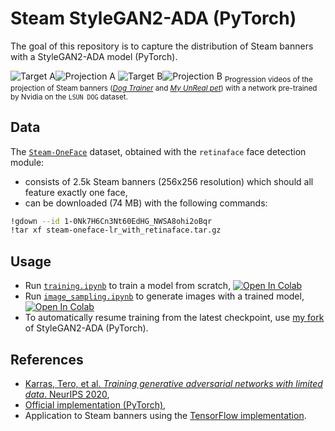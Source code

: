 # Steam StyleGAN2-ADA (PyTorch)

The goal of this repository is to capture the distribution of Steam banners with a StyleGAN2-ADA model (PyTorch).

![Target A][target-A]![Projection A][projection-A]
![Target B][target-B]![Projection B][projection-B]
<sub>
Progression videos of the projection of Steam banners ([*Dog Trainer*][store-link-A] and [*My UnReal pet*][store-link-B]) with a network pre-trained by Nvidia on the `LSUN DOG` dataset.
</sub>

## Data

The [`Steam-OneFace`][steam-oneface] dataset,
obtained with the `retinaface` face detection module:
-   consists of 2.5k Steam banners (256x256 resolution) which should all feature exactly one face,
-   can be downloaded (74 MB) with the following commands:
```bash
!gdown --id 1-0Nk7H6Cn3Nt60EdHG_NWSA8ohi2oBqr
!tar xf steam-oneface-lr_with_retinaface.tar.gz
```

## Usage

-   Run [`training.ipynb`][colab-notebook-training] to train a model from scratch,
[![Open In Colab][colab-badge]][colab-notebook-training]
-   Run [`image_sampling.ipynb`][colab-notebook-sampling] to generate images with a trained model,
[![Open In Colab][colab-badge]][colab-notebook-sampling]
-   To automatically resume training from the latest checkpoint, use [my fork][stylegan2-ada-pytorch-fork] of StyleGAN2-ADA (PyTorch).

## References

-   [Karras, Tero, et al. *Training generative adversarial networks with limited data*. NeurIPS 2020][stylegan2-ada-paper],
-   [Official implementation (PyTorch)][stylegan2-ada-pytorch-repository],
-   Application to Steam banners using the [TensorFlow implementation][stylegan2-ada-applied-to-steam-banners].

<!-- Definitions -->

[target-A]: <https://github.com/woctezuma/steam-stylegan2-ada-pytorch/wiki/img/1113080_target.jpg>
[projection-A]: <https://github.com/woctezuma/steam-stylegan2-ada-pytorch/wiki/img/1113080_crop.gif>
[store-link-A]: <https://store.steampowered.com/app/1113080/>

[target-B]: <https://github.com/woctezuma/steam-stylegan2-ada-pytorch/wiki/img/1315040_target.jpg>
[projection-B]: <https://github.com/woctezuma/steam-stylegan2-ada-pytorch/wiki/img/1315040_crop.gif>
[store-link-B]: <https://store.steampowered.com/app/1315040/>

[steam-oneface]: <https://github.com/woctezuma/steam-filtered-image-data/blob/main/README.md#steam-oneface-dataset>

[colab-notebook-training]: <https://colab.research.google.com/github/woctezuma/steam-stylegan2-ada-pytorch/blob/main/training.ipynb>
[colab-notebook-sampling]: <https://colab.research.google.com/github/woctezuma/steam-stylegan2-ada-pytorch/blob/main/image_sampling.ipynb>
[colab-badge]: <https://colab.research.google.com/assets/colab-badge.svg>
[stylegan2-ada-pytorch-fork]: <https://github.com/woctezuma/stylegan2-ada-pytorch/tree/google-colab>

[stylegan2-ada-paper]: <https://arxiv.org/abs/2006.06676>
[stylegan2-ada-pytorch-repository]: <https://github.com/NVlabs/stylegan2-ada-pytorch>
[stylegan2-ada-applied-to-steam-banners]: <https://github.com/woctezuma/steam-stylegan2-ada>

